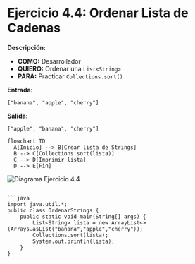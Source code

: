 # Ejercicio 4.4: Ordenar Lista de Cadenas  
**Descripción:**  
- **COMO:** Desarrollador  
- **QUIERO:** Ordenar una `List<String>`  
- **PARA:** Practicar `Collections.sort()`  

**Entrada:**  
```
["banana", "apple", "cherry"]
```

**Salida:**  
```
["apple", "banana", "cherry"]
```

```mermaid
flowchart TD
  A[Inicio] --> B[Crear lista de Strings]  
  B --> C[Collections.sort(lista)]  
  C --> D[Imprimir lista]  
  D --> E[Fin]
```

![Diagrama Ejercicio 4.4](diagram4.png)
```

```java
import java.util.*;
public class OrdenarStrings {
    public static void main(String[] args) {
        List<String> lista = new ArrayList<>(Arrays.asList("banana","apple","cherry"));
        Collections.sort(lista);
        System.out.println(lista);
    }
}
```